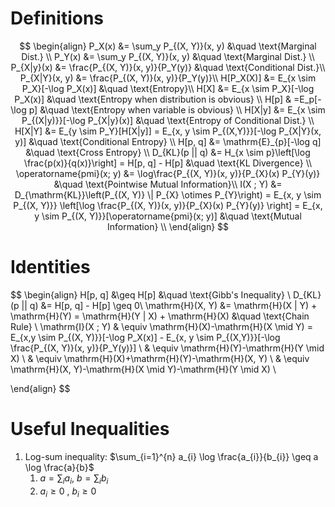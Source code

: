 # Definitions

$$
\begin{align}
P_X(x) &= \sum_y P_{(X, Y)}(x, y) &\quad \text{Marginal Dist.} \\
P_Y(x) &= \sum_y P_{(X, Y)}(x, y) &\quad \text{Marginal Dist.} \\
P_{X|y}(x) &= \frac{P_{(X, Y)}(x, y)}{P_Y(y)} &\quad \text{Conditional Dist.}\\
P_{X|Y}(x, y) &= \frac{P_{(X, Y)}(x, y)}{P_Y(y)}\\
H[P_X(X)] &= E_{x \sim P_X}[-\log P_X(x)] &\quad \text{Entropy}\\
H[X] &= E_{x \sim P_X}[-\log P_X(x)] &\quad \text{Entropy when distribution is obvious} \\
H[p] & =E_p[-\log p] &\quad \text{Entropy when variable is obvious} \\
H[X|y] &= E_{x \sim P_{(X|y)}}[-\log P_{X|y}(x)] &\quad \text{Entropy of Conditional Dist.} \\
H[X|Y] &= E_{y \sim P_Y}[H[X|y]] = E_{x, y \sim P_{(X,Y)}}[-\log P_{X|Y}(x, y)] &\quad \text{Conditional Entropy} \\
H[p, q] &= \mathrm{E}_{p}[-\log q] &\quad \text{Cross Entropy} \\
D_{KL}(p || q) &= H_{x \sim p}\left[\log \frac{p(x)}{q(x)}\right] = H[p, q] - H[p] &\quad \text{KL Divergence} \\
\operatorname{pmi}(x; y) &= \log\frac{P_{(X, Y)}(x, y)}{P_{X}(x) P_{Y}(y)} &\quad \text{Pointwise Mutual Information}\\
I(X ; Y) &= D_{\mathrm{KL}}\left(P_{(X, Y)} \| P_{X} \otimes P_{Y}\right) = E_{x, y \sim P_{(X, Y)}} \left[\log \frac{P_{(X, Y)}(x, y)}{P_{X}(x) P_{Y}(y)} \right] = E_{x, y \sim P_{(X, Y)}}[\operatorname{pmi}(x; y)] &\quad \text{Mutual Information} \\
\end{align}
$$

# Identities

$$
\begin{align}
H[p, q] &\geq H[p] &\quad \text{Gibb's Inequality} \\
D_{KL}(p || q) &= H[p, q] - H[p] \geq 0\\
\mathrm{H}(X, Y) &= \mathrm{H}(X | Y) + \mathrm{H}(Y) = \mathrm{H}(Y | X) + \mathrm{H}(X) &\quad \text{Chain Rule} \\
\mathrm{I}(X ; Y) 
& \equiv \mathrm{H}(X)-\mathrm{H}(X \mid Y) = E_{x,y \sim P_{(X, Y)}}[-\log P_X(x)] - E_{x, y \sim P_{(X,Y)}}[-\log \frac{P_{(X, Y)}(x, y)}{P_Y(y)}] \\ 
& \equiv \mathrm{H}(Y)-\mathrm{H}(Y \mid X) \\ 
& \equiv \mathrm{H}(X)+\mathrm{H}(Y)-\mathrm{H}(X, Y) \\ 
& \equiv \mathrm{H}(X, Y)-\mathrm{H}(X \mid Y)-\mathrm{H}(Y \mid X) \\

\end{align}
$$

# Useful Inequalities

1. Log-sum inequality: $\sum_{i=1}^{n} a_{i} \log \frac{a_{i}}{b_{i}} \geq a \log \frac{a}{b}$ 
   1. $a=\sum_i a_i$, $b=\sum_i b_i$
   2. $a_i \geq 0$ , $b_i \geq 0$

